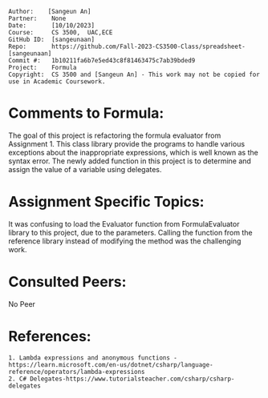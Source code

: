 ```
Author:    [Sangeun An]
Partner:    None
Date:       [10/10/2023]
Course:     CS 3500,  UAC,ECE
GitHub ID:  [sangeunaan]
Repo:       https://github.com/Fall-2023-CS3500-Class/spreadsheet-[sangeunaan]
Commit #:   1b10211fa6b7e5ed43c8f81463475c7ab39bded9
Project:    Formula
Copyright:  CS 3500 and [Sangeun An] - This work may not be copied for use in Academic Coursework.
```

# Comments to Formula:

The goal of this project is refactoring the formula evaluator from Assignment 1.
This class library provide the programs to handle various exceptions about the inappropriate expressions, which is well known as the syntax error.
The newly added function in this project is to determine and assign the value of a variable using delegates.


# Assignment Specific Topics:

It was confusing to load the Evaluator function from FormulaEvaluator library to this project, due to the parameters.
Calling the function from the reference library instead of modifying the method was the challenging work.

# Consulted Peers:

No Peer

# References:

    1. Lambda expressions and anonymous functions - https://learn.microsoft.com/en-us/dotnet/csharp/language-reference/operators/lambda-expressions
    2. C# Delegates-https://www.tutorialsteacher.com/csharp/csharp-delegates